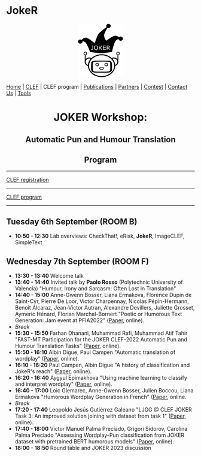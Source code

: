 # JokeR
  <p align="center">
  <img src="../img/Joker.png" width="120" height="142">
  </p>

[Home](index) | [CLEF](project)  | CLEF program | [Publications](publications) | [Partners](partners) | [Contest](contest) | [Contact Us](contact) | [Tools](tools)
<br>
  <h1 align="center">JOKER Workshop:</h1>
  <h2 align="center">Automatic Pun and Humour Translation</h2>
  <h2 align="center">Program</h2>
  
------------------------------------------------------------


[CLEF registration](https://clef2022.clef-initiative.eu/index.php?page=Pages/conferenceRegistration.html)

------------------------------------------------------------

[CLEF program](https://clef2022.clef-initiative.eu/index.php?page=Pages/programme.html)

------------------------------------------------------------

## Tuesday 6th September (ROOM B)

* **10:50 - 12:30** Lab overviews: CheckThat!, eRisk, **JokeR**, ImageCLEF, SimpleText

## Wednesday 7th September (ROOM F)
* **13:30 - 13:40** Welcome talk
* **13:40 - 14:40** Invited talk by **Paolo Rosso** (Polytechnic University of Valencia) "Humour, Irony and Sarcasm: Often Lost in Translation"
* **14:40 - 15:00** Anne-Gwenn Bosser, Liana Ermakova, Florence Dupin de Saint-Cyr, Pierre De Loor, Victor Charpennay, Nicolas Pépin-Hermann, Benoit Alcaraz, Jean-Victor Autran, Alexandre Devillers, Juliette Grosset, Aymeric Hénard, Florian Marchal-Bornert "Poetic or Humorous Text Generation: Jam event at PFIA2022" ([Paper](http://ceur-ws.org/Vol-3180/paper-131.pdf), online).
* *Break*
* **15:30 - 15:50** Farhan Dhanani, Muhammad Rafi, Muhammad Atif Tahir "FAST-MT Participation for the JOKER CLEF-2022 Automatic Pun and Humour Translation Tasks" ([Paper](http://ceur-ws.org/Vol-3180/paper-136.pdf), online).
* **15:50 - 16:10** Albin Digue, Paul Campen "Automatic translation of wordplay" ([Paper](http://ceur-ws.org/Vol-3180/paper-137.pdf), online).
* **16:10 - 16:20** Paul Campen, Albin Digue "A history of classification and JokeR's reach" ([Paper](http://ceur-ws.org/Vol-3180/paper-132.pdf), online).
* **16:20 - 16:40** Aygyul Epimakhova "Using machine learning to classify and interpret wordplay" ([Paper](http://ceur-ws.org/Vol-3180/paper-138.pdf), online).
* **16:40 - 17:00** Loic Glemarec, Anne-Gwenn Bosser, Julien Boccou, Liana Ermakova "Humorous Wordplay Generation in French" ([Paper](http://ceur-ws.org/Vol-3180/paper-139.pdf), online.
* *Break*
* **17:20 - 17:40** Leopoldo Jesús Gutiérrez Galeano "LJGG @ CLEF JOKER Task 3: An improved solution joining with dataset from task 1" ([Paper](http://ceur-ws.org/Vol-3180/paper-141.pdf), online).
* **17:40 - 18:00** Victor Manuel Palma Preciado, Grigori Sidorov, Carolina Palma Preciado "Assessing Wordplay-Pun classification from JOKER dataset with pretrained BERT humorous models" ([Paper](http://ceur-ws.org/Vol-3180/paper-142.pdf), online).
* **18:00 - 18:50** Round table and JOKER 2023 discussion
